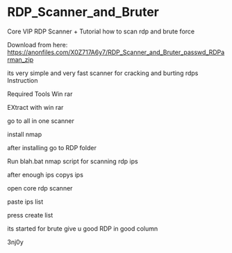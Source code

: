 # RDP_Scanner_and_Bruter
Core VIP RDP Scanner + Tutorial how to scan rdp and brute force

Download from here: https://anonfiles.com/X0Z717A6y7/RDP_Scanner_and_Bruter_passwd_RDParman_zip


its very simple and very fast scanner for cracking and burting rdps
Instruction

Required Tools
Win rar

EXtract with win rar

go to all in one scanner

install nmap

after installing go to RDP folder

Run blah.bat nmap script for scanning rdp ips

after enough ips copys ips

open core rdp scanner

paste ips list

press create list

its started for brute give u good RDP in good column

3nj0y

